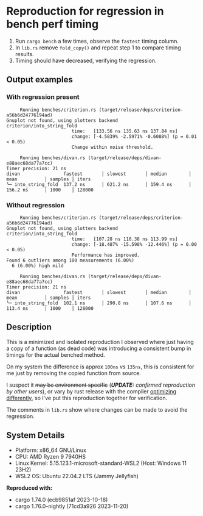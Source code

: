 # Reproduction for regression in bench perf timing

1. Run `cargo bench` a few times, observe the `fastest` timing column.
2. In `lib.rs` remove `fold_copy()` and repeat step 1 to compare timing results.
3. Timing should have decreased, verifying the regression.

## Output examples

### With regression present

```
     Running benches/criterion.rs (target/release/deps/criterion-a56b6d24776194ad)
Gnuplot not found, using plotters backend
criterion/into_string_fold
                        time:   [133.56 ns 135.63 ns 137.84 ns]
                        change: [-4.5839% -2.5971% -0.6088%] (p = 0.01 < 0.05)
                        Change within noise threshold.

     Running benches/divan.rs (target/release/deps/divan-e88aec68da77a7cc)
Timer precision: 21 ns
divan                fastest       │ slowest       │ median        │ mean          │ samples │ iters
╰─ into_string_fold  137.2 ns      │ 621.2 ns      │ 159.4 ns      │ 156.2 ns      │ 1000    │ 128000
```

### Without regression

```
     Running benches/criterion.rs (target/release/deps/criterion-a56b6d24776194ad)
Gnuplot not found, using plotters backend
criterion/into_string_fold
                        time:   [107.28 ns 110.38 ns 113.99 ns]
                        change: [-18.487% -15.598% -12.446%] (p = 0.00 < 0.05)
                        Performance has improved.
Found 6 outliers among 100 measurements (6.00%)
  6 (6.00%) high mild

     Running benches/divan.rs (target/release/deps/divan-e88aec68da77a7cc)
Timer precision: 21 ns
divan                fastest       │ slowest       │ median        │ mean          │ samples │ iters
╰─ into_string_fold  102.1 ns      │ 290.8 ns      │ 107.6 ns      │ 113.4 ns      │ 1000    │ 128000
```

## Description

This is a minimized and isolated reproduction I observed where just having a copy of a function (as dead code) was introducing a consistent bump in timings for the actual benched method.

On my system the difference is approx `100ns` vs `135ns`, this is consistent for me just by removing the copied function from source.

I suspect it ~~may be environment specific~~ (_**UPDATE:** confirmed reproduction by other users_), or vary by rust release with the compiler [optimizing differently][criterion::docs::faq], so I've put this reproduction together for verification.

The comments in `lib.rs` show where changes can be made to avoid the regression.

[criterion::docs::faq]: https://bheisler.github.io/criterion.rs/book/faq.html#i-made-a-trivial-change-to-my-source-and-criterionrs-reports-a-large-change-in-performance-why

## System Details

- Platform: x86_64 GNU/Linux
- CPU: AMD Ryzen 9 7940HS
- Linux Kernel: 5.15.123.1-microsoft-standard-WSL2 (Host: Windows 11 23H2)
- WSL2 OS: Ubuntu 22.04.2 LTS (Jammy Jellyfish)

**Reproduced with:**
- cargo 1.74.0 (ecb9851af 2023-10-18)
- cargo 1.76.0-nightly (71cd3a926 2023-11-20)
